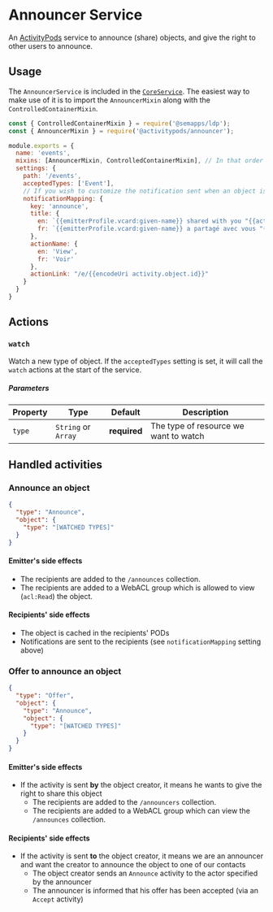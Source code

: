 # Announcer Service

An [ActivityPods](../../README.md) service to announce (share) objects, and give the right to other users to announce.


## Usage

The `AnnouncerService` is included in the [`CoreService`](../core). The easiest way to make use of it is to import the `AnnouncerMixin` along with the `ControlledContainerMixin`.

```js
const { ControlledContainerMixin } = require('@semapps/ldp');
const { AnnouncerMixin } = require('@activitypods/announcer');

module.exports = {
  name: 'events',
  mixins: [AnnouncerMixin, ControlledContainerMixin], // In that order
  settings: {
    path: '/events',
    acceptedTypes: ['Event'],
    // If you wish to customize the notification sent when an object is announced, you can change any of the properties below
    notificationMapping: {
      key: 'announce',
      title: {
        en: `{{emitterProfile.vcard:given-name}} shared with you "{{activity.object.name}}"`,
        fr: `{{emitterProfile.vcard:given-name}} a partagé avec vous "{{activity.object.name}}"`
      },
      actionName: {
        en: 'View',
        fr: 'Voir'
      },
      actionLink: "/e/{{encodeUri activity.object.id}}"
    }
  }
}
```


## Actions

### `watch`

Watch a new type of object. If the `acceptedTypes` setting is set, it will call the `watch` actions at the start of the service.

##### Parameters
| Property | Type                | Default      | Description                           |
|----------|---------------------|--------------|---------------------------------------|
| `type`   | `String` or `Array` | **required** | The type of resource we want to watch |


## Handled activities

### Announce an object

```json
{
  "type": "Announce",
  "object": {
    "type": "[WATCHED TYPES]"
  }
}
```

#### Emitter's side effects

- The recipients are added to the `/announces` collection.
- The recipients are added to a WebACL group which is allowed to view (`acl:Read`) the object.

#### Recipients' side effects

- The object is cached in the recipients' PODs
- Notifications are sent to the recipients (see `notificationMapping` setting above)


### Offer to announce an object

```json
{
  "type": "Offer",
  "object": {
    "type": "Announce",
    "object": {
      "type": "[WATCHED TYPES]"
    }
  }
}
```

#### Emitter's side effects

- If the activity is sent **by** the object creator, it means he wants to give the right to share this object
    - The recipients are added to the `/announcers` collection.
    - The recipients are added to a WebACL group which can view the `/announces` collection.

#### Recipients' side effects

- If the activity is sent **to** the object creator, it means we are an announcer and want the creator to announce the object to one of our contacts
    - The object creator sends an `Announce` activity to the actor specified by the announcer
    - The announcer is informed that his offer has been accepted (via an `Accept` activity)
